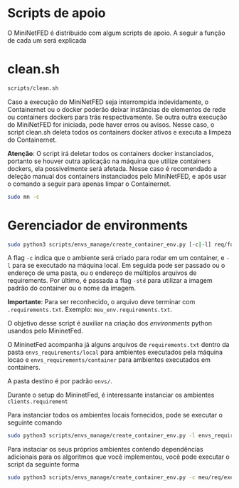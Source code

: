 # Scripts de apoio

O MiniNetFED é distribuido com algum scripts de apoio. A seguir a função de cada um será explicada

# clean.sh

```bash
scripts/clean.sh
```

Caso a execução do MiniNetFED seja interrompida indevidamente, o Containernet ou o docker poderão deixar instâncias de elementos de rede ou containers dockers para trás respectivamente. Se outra outra execução do MiniNetFED for iniciada, pode haver erros ou avisos. Nesse caso, o script clean.sh deleta todos os containers docker ativos e executa a limpeza do Containernet.

**Atenção**: O script irá deletar todos os containers docker instanciados, portanto se houver outra aplicação na máquina que utilize containers dockers, ela possivelmente será afetada. Nesse caso é recomendado a deleção manual dos containers instanciados pelo MiniNetFED, e após usar o comando a seguir para apenas limpar o Containernet.

```bash
sudo mn -c
```

# Gerenciador de environments

```bash
sudo python3 scripts/envs_manage/create_container_env.py [-c|-l] req/folder|exemplo.requirements.txt ... -std|image_name
```

A flag `-c` indica que o ambiente será criado para rodar em um container, e `-l` para se executado na máquina local. Em seguida pode ser passado ou o endereço de uma pasta, ou o endereço de múltiplos arquivos de requirements. Por último, é passada a flag `-std` para utilizar a imagem padrão do container ou o nome da imagem.

**Importante**: Para ser reconhecido, o arquivo deve terminar com `.requirements.txt`. Exemplo: `meu_env.requirements.txt`.

O objetivo desse script é auxiliar na criação dos _environments_ python usandos pelo MininetFed.

O MininetFed acompanha já alguns arquivos de `requirements.txt` dentro da pasta `envs_requirements/local` para ambientes executados pela máquina locao e `envs_requirements/container` para ambientes executados em containers.

A pasta destino é por padrão `envs/`.

Durante o setup do MininetFed, é interessante instanciar os ambientes `clients.requirement`

Para instanciar todos os ambientes locais fornecidos, pode se executar o seguinte comando

```bash
sudo python3 scripts/envs_manage/create_container_env.py -l envs_requirements/local -std
```

Para instaciar os seus próprios ambientes contendo dependências adicionais para os algoritmos que você implementou, você pode executar o script da seguinte forma

```bash
sudo python3 scripts/envs_manage/create_container_env.py -c meu/req/exemplo.requirements.txt -std
```

<!-- # create_env.py

```bash
sudo python3 scripts/create_env.py <imagem docker usada para o cliente> <requirements.txt>
```

O script que cria o _env_ instancia um container docker usando a imagem do cliente do MiniNetFED para que os clientes sejam compatíveis com o _env_ criado. Como o _env_ é criado partindo de um container, não é necessário ter instalado na máquina o _venv_ para python. O script também recebe o arquivo _requirements.txt_, o qual também está na pasta /scripts.

# env_analysis.sh

Assim como o script anterior, esse script cria um _env_ python, mas há algumas diferenças. Nele o _env_ é criado pela e para a própria máquina em que é executado, e não é necessário fornecer nenhuma informação adicional. Ele já busca automaticamente o arquivo de requirements.

Um ponto importante é que esse script necesita do _venv_ para python, e se o mesmo não estiver disponível, ele será autimaticamente instalado.

```bash
./scripts/env_analysis.sh
``` -->
